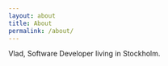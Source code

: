 ```yaml
---
layout: about
title: About
permalink: /about/
---
```


Vlad, Software Developer living in Stockholm.